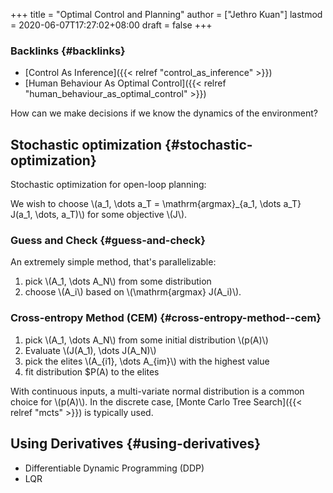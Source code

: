 +++
title = "Optimal Control and Planning"
author = ["Jethro Kuan"]
lastmod = 2020-06-07T17:27:02+08:00
draft = false
+++

### Backlinks {#backlinks}

- [Control As Inference]({{< relref "control_as_inference" >}})
- [Human Behaviour As Optimal Control]({{< relref "human_behaviour_as_optimal_control" >}})

How can we make decisions if we know the dynamics of the environment?

## Stochastic optimization {#stochastic-optimization}

Stochastic optimization for open-loop planning:

We wish to choose \\(a_1, \dots a_T = \mathrm{argmax}\_{a_1, \dots a_T}
J(a_1, \dots, a_T)\\) for some objective \\(J\\).

### Guess and Check {#guess-and-check}

An extremely simple method, that's parallelizable:

1.  pick \\(A_1, \dots A_N\\) from some distribution
2.  choose \\(A_i\\) based on \\(\mathrm{argmax} J(A_i)\\).

### Cross-entropy Method (CEM) {#cross-entropy-method--cem}

1.  pick \\(A_1, \dots A_N\\) from some initial distribution \\(p(A)\\)
2.  Evaluate \\(J(A_1), \dots J(A_N)\\)
3.  pick the elites \\(A\_{i1}, \dots A\_{im}\\) with the highest value
4.  fit distribution \$P(A) to the elites

With continuous inputs, a multi-variate normal distribution is a common choice
for \\(p(A)\\). In the discrete case, [Monte Carlo Tree Search]({{< relref "mcts" >}}) is typically used.

## Using Derivatives {#using-derivatives}

- Differentiable Dynamic Programming (DDP)
- LQR
